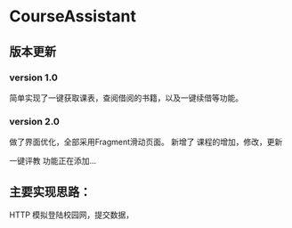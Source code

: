 CourseAssistant
===============
## 版本更新
### version 1.0
  简单实现了一键获取课表，查阅借阅的书籍，以及一键续借等功能。

### version 2.0
  做了界面优化，全部采用Fragment滑动页面。
  新增了 课程的增加，修改，更新
   
  一键评教 功能正在添加...

## 主要实现思路：
  HTTP 模拟登陆校园网，提交数据，

